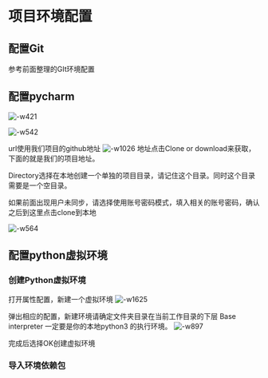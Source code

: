 # 项目环境配置

## 配置Git

参考前面整理的GIt环境配置

## 配置pycharm

![-w421](http://ossp.pengjunjie.com/mweb/15532335023143.jpg)

![-w542](http://ossp.pengjunjie.com/mweb/15532340974369.jpg)

url使用我们项目的github地址
![-w1026](http://ossp.pengjunjie.com/mweb/15532341676500.jpg)
地址点击Clone or download来获取，下面的就是我们的项目地址。

Directory选择在本地创建一个单独的项目目录，请记住这个目录。同时这个目录需要是一个空目录。

如果前面出现用户未同步，请选择使用账号密码模式，填入相关的账号密码，确认之后到这里点击clone到本地

![-w564](http://ossp.pengjunjie.com/mweb/15532337795521.jpg)

## 配置python虚拟环境

### 创建Python虚拟环境

打开属性配置，新建一个虚拟环境
![-w1625](http://ossp.pengjunjie.com/mweb/15532344371584.jpg)

弹出相应的配置，新建环境请确定文件夹目录在当前工作目录的下层
Base interpreter 一定要是你的本地python3 的执行环境。
![-w897](http://ossp.pengjunjie.com/mweb/15532344716379.jpg)

完成后选择OK创建虚拟环境

### 导入环境依赖包
